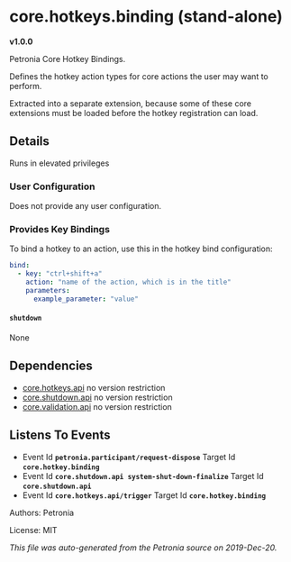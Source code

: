 # core.hotkeys.binding (stand-alone)
**v1.0.0**

Petronia Core Hotkey Bindings.


Defines the hotkey action types for core actions the user may want to perform.


Extracted into a separate extension, because some of these core extensions
must be loaded before the hotkey registration can load.

## Details

Runs in elevated privileges

### User Configuration

Does not provide any user configuration.



### Provides Key Bindings

To bind a hotkey to an action, use this in the hotkey bind configuration:

```yaml
bind:
  - key: "ctrl+shift+a"
    action: "name of the action, which is in the title"
    parameters:
      example_parameter: "value"
``` 


#### `shutdown`

None




## Dependencies

* [core.hotkeys.api](core.hotkeys.api.md)
  no version restriction
* [core.shutdown.api](core.shutdown.api.md)
  no version restriction
* [core.validation.api](core.validation.api.md)
  no version restriction






## Listens To Events

* Event Id **`petronia.participant/request-dispose`**
  Target Id **`core.hotkey.binding`**
* Event Id **`core.shutdown.api system-shut-down-finalize`**
  Target Id **`core.shutdown.api`**
* Event Id **`core.hotkeys.api/trigger`**
  Target Id **`core.hotkey.binding`**



Authors: Petronia

License: MIT

*This file was auto-generated from the Petronia source on 2019-Dec-20.*

